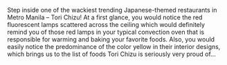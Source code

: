 Step inside one of the wackiest trending Japanese-themed restaurants in Metro Manila – Tori Chizu! At a first glance, you would notice the red fluorescent lamps scattered across the ceiling which would definitely remind you of those red lamps in your typical convection oven that is responsible for warming and baking your favorite foods. Also, you would easily notice the predominance of the color yellow in their interior designs, which brings us to the list of foods Tori Chizu is seriously very proud of...
